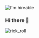 <img src="https://img.shields.io/badge/Hireable%20-Yes-blue.svg?style=plastic" alt="I'm hireable">

### Hi there 👋

<!--
**ioilmio/ioilmio** is a ✨ _special_ ✨ repository because its `README.md` (this file) appears on your GitHub profile.

Here are some ideas to get you started:

- 🔭 I’m currently working on ...
- 🌱 I’m currently learning ...
- 👯 I’m looking to collaborate on ...
- 🤔 I’m looking for help with ...
- 💬 Ask me about ...
- 📫 How to reach me: ...
- 😄 Pronouns: ...
- ⚡ Fun fact: ...
-->
![rick_roll](https://media.giphy.com/media/AmHgqpGdXWsCs/giphy.gif)
